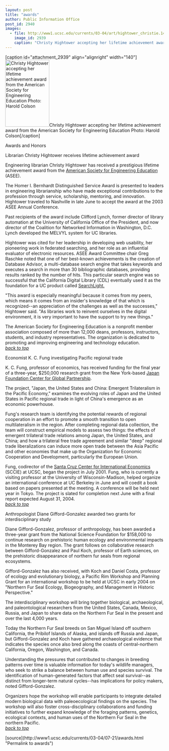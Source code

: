 ```yaml
---
layout: post
title: "awards"
author: Public Information Office
post_id: 2940
images:
  - file: http://www1.ucsc.edu/currents/03-04/art/hightower_christie.140.jpg
    image_id: 2939
    caption: "Christy Hightower accepting her lifetime achievement award from the American Society for Engineering Education Photo: Harold Colson"
---
```


[caption id="attachment_2939" align="alignright" width="140"]<a href="http://localhost/mysite/wp-content/uploads/2003/07/hightower_christie.140.jpg"><img class="size-full wp-image-2939" src="http://localhost/mysite/wp-content/uploads/2003/07/hightower_christie.140.jpg" alt="Christy Hightower accepting her lifetime achievement award from the American Society for Engineering Education Photo: Harold Colson" width="140" height="212" /></a>Christy Hightower accepting her lifetime achievement award from the American Society for Engineering Education Photo: Harold Colson[/caption]
<p class="pagehead">
  Awards and Honors
</p>
<p>
  <span class="sectionhead"><a name="librarian" id="librarian"></a>Librarian Christy Hightower receives lifetime achievement award</span><br>
</p>
<p>
  Engineering librarian Christy Hightower has received a prestigious lifetime achievement award from the <a href="http://www.asee.org/">American Society for Engineering Education</a> (ASEE).<br>
</p>
<p>
  The Homer I. Bernhardt Distinguished Service Award is presented to leaders in engineering librarianship who have made exceptional contributions to the profession through service, scholarship, mentoring, and innovation. Hightower traveled to Nashville in late June to accept the award at the 2003 ASEE Annual Conference.<br>
</p>
<p>
  Past recipients of the award include Clifford Lynch, former director of library automation at the University of California Office of the President, and now director of the Coalition for Networked Information in Washington, D.C. Lynch developed the MELVYL system for UC libraries.<br>
</p>
<p>
  Hightower was cited for her leadership in developing web usability, her pioneering work in federated searching, and her role as an influential evaluator of electronic resources. ASEE Award Committee chair Greg Raschke noted that one of her best-known achievements is the creation of Database Advisor, a multi-database search engine that takes keywords and executes a search in more than 30 bibliographic databases, providing results ranked by the number of hits. This particular search engine was so successful that the California Digital Library (CDL) eventually used it as the foundation for a UC product called <a href="http://searchlight.cdlib.org/cgi-bin/searchlight">SearchLight.</a><br>
</p>
<p>
  "This award is especially meaningful because it comes from my peers, which means it comes from an insider's knowledge of that which is recognized--an appreciation of the challenges as well as the successes," Hightower said. "As libraries work to reinvent ourselves in the digital environment, it is very important to have the support to try new things."<br>
</p>
<p>
  The American Society for Engineering Education is a nonprofit member association composed of more than 12,000 deans, professors, instructors, students, and industry representatives. The organization is dedicated to promoting and improving engineering and technology education.<br>
  <a href="#librarian"><i>back to top</i></a>
</p>
<p>
  <span class="sectionhead"><a name="economist" id="economist"></a>Economist K. C. Fung investigating Pacific regional trade</span>
</p>
<p>
  K. C. Fung, professor of economics, has received funding for the final year of a three-year, $250,000 research grant from the New York-based <a href="http://www.cgp.org/">Japan Foundation Center for Global Partnership</a>.<br>
</p>
<p>
  The project, "Japan, the United States and China: Emergent Trilateralism in the Pacific Economy," examines the evolving roles of Japan and the United States in Pacific regional trade in light of China's emergence as an economic powerhouse.<br>
</p>
<p>
  Fung's research team is identifying the potential rewards of regional cooperation in an effort to promote a smooth transition to open multilateralism in the region. After completing regional data collection, the team will construct empirical models to assess two things: the effects of emergent trilateral trade relations among Japan, the United States, and China; and how a trilateral free trade agreement and similar "deep" regional trade liberalizations can induce more open trade between the Asia Pacific and other economies that make up the Organization for Economic Cooperation and Development, particularly the European Union.<br>
</p>
<p>
  Fung, codirector of the <a href="http://sccie.ucsc.edu/">Santa Cruz Center for International Economics</a> (SCCIE) at UCSC, began the project in July 2001. Fung, who is currently a visiting professor at the University of Wisconsin-Madison, helped organize an international conference at UC Berkeley in June and will coedit a book based on papers presented at the meeting. A conference will be held next year in Tokyo. The project is slated for completion next June with a final report expected August 31, 2004.<br>
  <a href="#librarian"><i>back to top</i></a><a href="#division"></a>
</p>
<p>
  <span class="sectionhead"><a name="anthropologist" id="anthropologist"></a>Anthropologist Diane Gifford-Gonzalez awarded two grants for interdisciplinary study<br></span>
</p>
<p>
  Diane Gifford-Gonzalez, professor of anthropology, has been awarded a three-year grant from the National Science Foundation for $158,000 to continue research on prehistoric human ecology and environmental impacts in the Monterey Bay region. The grant follows on collaborative research between Gifford-Gonzalez and Paul Koch, professor of Earth sciences, on the prehistoric disappearance of northern fur seals from regional ecosystems.<br>
</p>
<p>
  Gifford-Gonzalez has also received, with Koch and Daniel Costa, professor of ecology and evolutionary biology, a Pacific Rim Workshop and Planning Grant for an international workshop to be held at UCSC in early 2004 on "Northern Fur Seal Ecology, Biogeography, and Management in Historic Perspective."<br>
</p>
<p>
  The interdisciplinary workshop will bring together biological, archaeological, and paleontological researchers from the United States, Canada, Mexico, Russia, and Japan to share data on the Northern Fur Seal in the present and over the last 4,000 years.<br>
</p>
<p>
  Today the Northern Fur Seal breeds on San Miguel Island off southern California, the Pribilof Islands of Alaska, and islands off Russia and Japan, but Gifford-Gonzalez and Koch have gathered archaeological evidence that indicates the species once also bred along the coasts of central-northern California, Oregon, Washington, and Canada.<br>
</p>
<p>
  Understanding the pressures that contributed to changes in breeding patterns over time is valuable information for today's wildlife managers, who seek to strike a balance between human use and species survival. The identification of human-generated factors that affect seal survival--as distinct from longer-term natural cycles--has implications for policy makers, noted Gifford-Gonzalez.<br>
</p>
<p>
  Organizers hope the workshop will enable participants to integrate detailed modern biological data with paleoecological findings on the species. The workshop will also foster cross-disciplinary collaborations and funding initiatives to further expand knowledge of the foraging patterns, genetics, ecological contexts, and human uses of the Northern Fur Seal in the northern Pacific.<br>
  <a href="#librarian"><i>back to top</i></a>
</p>
<p>
  <input name="t1" size="-1" type="hidden">
</p>
<p>

</p>
<p>

</p>
[source](http://www1.ucsc.edu/currents/03-04/07-21/awards.html "Permalink to awards")
